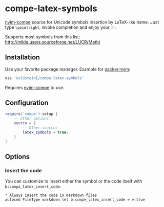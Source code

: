 # compe-latex-symbols

[nvim-compe] source for Unicode symbols insertion by LaTeX-like name. Just type `\pointright`,
invoke completion and enjoy your ☞.

Supports most symbols from this list: <http://milde.users.sourceforge.net/LUCR/Math/>

## Installation
Use your favorite package manager. Example for [packer.nvim]:

```lua
use 'GoldsteinE/compe-latex-symbols'
```

Requires [nvim-compe] to use.

## Configuration

```lua
require('compe').setup {
	-- Other options
	source = {
		-- Other sources
		latex_symbols = true;
	}
}
```

## Options

### Insert the code

You can customize to insert either the symbol or the code itself with `b:compe_latex_insert_code`.

```vim
" Always insert the code in markdown files
autocmd FileType markdown let b:compe_latex_insert_code = v:true
```

[nvim-compe]: https://github.com/hrsh7th/nvim-compe/
[packer.nvim]: https://github.com/wbthomason/packer.nvim/
